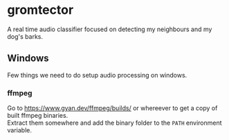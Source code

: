 # gromtector

A real time audio classifier focused on detecting my neighbours and my dog's barks.

## Windows

Few things we need to do setup audio processing on windows.

### ffmpeg

Go to <https://www.gyan.dev/ffmpeg/builds/> or whereever to get a copy of built ffmpeg binaries.  
Extract them somewhere and add the binary folder to the `PATH` environment variable.